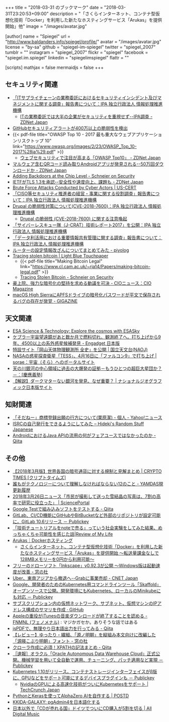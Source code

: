 +++
title = "2018-03-31 のブックマーク"
date =  "2018-03-31T23:20:53+09:00"
description = "「さくらインターネット、コンテナ型仮想化技術「Docker」を利用した新たなホスティングサービス「Arukas」を提供開始」他"
image = "/images/avatar.jpg"

[author]
name      = "Spiegel"
url       = "http://www.baldanders.info/spiegel/profile/"
avatar    = "/images/avatar.jpg"
license   = "by-sa"
github    = "spiegel-im-spiegel"
twitter   = "spiegel_2007"
tumblr    = ""
instagram = "spiegel_2007"
flickr    = "spiegel"
facebook  = "spiegel.im.spiegel"
linkedin  = "spiegelimspiegel"
flattr    = ""

[scripts]
  mathjax = false
  mermaidjs = false
+++

## セキュリティ関連

- [「ITサプライチェーンの業務委託におけるセキュリティインシデント及びマネジメントに関する調査」報告書について：IPA 独立行政法人 情報処理推進機構](https://www.ipa.go.jp/security/fy29/reports/scrm/index.html)
    - [ITの業務委託では大半の企業がセキュリティを重視せず--IPA調査 - ZDNet Japan](https://japan.zdnet.com/article/35116692/)
- [GitHubセキュリティアラートが400万以上の脆弱性を検出](https://www.infoq.com/jp/news/2018/03/github-vulnerability-alerts-resp)
- {{< pdf-file title="OWASP Top 10 - 2017 最も重大なウェブアプリケーションリスクトップ 10" link="https://www.owasp.org/images/2/23/OWASP_Top_10-2017%28ja%29.pdf" >}}
    - [ウェブセキュリティで注目が高まる「OWASP Top10」 - ZDNet Japan](https://japan.zdnet.com/article/35116378/)
- [マルウェア含むQRコード読み取りAndroidアプリが発見される--50万回ダウンロードか - ZDNet Japan](https://japan.zdnet.com/article/35116720/)
- [Adding Backdoors at the Chip Level - Schneier on Security](https://www.schneier.com/blog/archives/2018/03/adding_backdoor.html)
- [IETFがTLS 1.3を承認--安全性や速度向上、課題も - ZDNet Japan](https://japan.zdnet.com/article/35116733/)
- [Brute Force Attacks Conducted by Cyber Actors | US-CERT](https://www.us-cert.gov/ncas/alerts/TA18-086A)
- [「CISO等セキュリティ推進者の経営・事業に関する役割調査」報告書について：IPA 独立行政法人 情報処理推進機構](https://www.ipa.go.jp/security/fy29/reports/ciso/index.html)
- [Drupal の脆弱性対策について(CVE-2018-7600)：IPA 独立行政法人 情報処理推進機構](https://www.ipa.go.jp/security/ciadr/vul/20180329-drupal.html)
    - [Drupal の脆弱性 (CVE-2018-7600) に関する注意喚起](http://www.jpcert.or.jp/at/2018/at180012.html)
- [「サイバーレスキュー隊（J-CRAT）技術レポート2017」を公開：IPA 独立行政法人 情報処理推進機構](https://www.ipa.go.jp/security/J-CRAT/report/20180329.html)
- [「データ利活用における重要情報共有管理に関する調査」報告書について：IPA 独立行政法人 情報処理推進機構](https://www.ipa.go.jp/security/fy29/reports/ts_research/20180329.html)
- [ルーターの設定情報改ざんについてまとめてみた - piyolog](http://d.hatena.ne.jp/Kango/20180328/1522253693)
- [Tracing stolen bitcoin | Light Blue Touchpaper](https://www.lightbluetouchpaper.org/2018/03/26/tracing-stolen-bitcoin/)
    - {{< pdf-file title="Making Bitcoin Legal" link="https://www.cl.cam.ac.uk/~rja14/Papers/making-bitcoin-legal.pdf" >}}
    - [Tracing Stolen Bitcoin - Schneier on Security](https://www.schneier.com/blog/archives/2018/03/tracing_stolen_.html)
- [豪上院、強力な暗号化の堅持を求める動議を可決 - CIOニュース：CIO Magazine](http://tech.nikkeibp.co.jp/it/atcl/idg/14/481709/032900419/)
- [macOS High SierraにAPFSドライブの暗号化パスワードが平文で保存されるバグの存在が発覚 - GIGAZINE](https://gigazine.net/news/20180330-password-saved-making-apfs-volumes/)

## 天文関連

- [ESA Science & Technology: Explore the cosmos with ESASky](http://sci.esa.int/astrophysics/60099-explore-the-cosmos-with-esasky/)
- [ケプラー宇宙望遠鏡があと数か月で燃料切れ、観測終了へ。打ち上げから9年、4500以上の系外惑星候補発見 - Engadget 日本版](https://japanese.engadget.com/2018/03/15/9-4500/)
- [特設サイト「岡山天体物理観測所 全史」を公開 | 国立天文台(NAOJ)](https://www.nao.ac.jp/news/topics/2018/20180327-oao.html)
- [NASAの惑星探査衛星「TESS」、4月16日に「ファルコン9」で打ち上げ | sorae：宇宙（そら）へのポータルサイト](http://sorae.info/030201/2018_03_29_nasa-2.html)
- [天の川銀河の中心領域に過去の大爆発の証拠－もうひとつの超巨大星団か？－：[慶應義塾]](https://www.keio.ac.jp/ja/press-releases/2018/3/29/28-43280/)
- [【解説】ダークマターない銀河を発見、なぜ重要？ | ナショナルジオグラフィック日本版サイト](http://natgeo.nikkeibp.co.jp/atcl/news/18/033000143/)

## 知財関連

- [「そだねー」商標登録出願の行方について(栗原潔) - 個人 - Yahoo!ニュース](https://news.yahoo.co.jp/byline/kuriharakiyoshi/20180323-00083054/)
- [ISRCの自己発行をできるようにしてみた – Hideki's Random Stuff Japanese](https://ja.hideki.hclippr.com/2018/03/27/isrc%e3%81%ae%e8%87%aa%e5%b7%b1%e7%99%ba%e8%a1%8c%e3%82%92%e3%81%a7%e3%81%8d%e3%82%8b%e3%82%88%e3%81%86%e3%81%ab%e3%81%97%e3%81%a6%e3%81%bf%e3%81%9f/)
- [AndroidにおけるJava APIの流用の何がフェアユースではなかったのか - Qiita](https://qiita.com/zinbe/items/87d20c663105e62d7050)

## その他

- [【2018年3月版】世界各国の暗号通貨に対する規制と見解まとめ | CRYPTO TIMES [クリプトタイムズ]](https://crypto-times.jp/world-regulation/)
- [誰もがテクノロジーについて理解しなければならない12のこと - YAMDAS現更新履歴](http://d.hatena.ne.jp/yomoyomo/20180325/understandabouttech)
- [2018年3月26日ニュース「市民が撮影して送った雪結晶の写真は、7割の高率で研究に役立った」 | SciencePortal](https://scienceportal.jst.go.jp/news/newsflash_review/newsflash/2018/03/20180326_01.html)
- [Google Testで組み込みソフトをテストする - Qiita](https://qiita.com/mitazet/items/211f9dfb63f4e358cf83)
- [GitLab、CI/CD機能にGitHubやBitBucketなど外部のリポジトリが設定可能に。GitLab 10.6リリース － Publickey](http://www.publickey1.jp/blog/18/gitlabcicdgithubbitbucketgitlab_106.html)
- [「技術チュートリアルをnoteで売る」っていう社会実験をしてみた結果、めっちゃくちゃ可能性を感じた話|Review of My Life](https://review-of-my-life.blogspot.jp/2018/03/note-tech-monetize.html)
- [Arukas｜Dockerホスティング](https://arukas.io/)
    - [さくらインターネット、コンテナ型仮想化技術「Docker」を利用した新たなホスティングサービス「Arukas」を提供開始 ～転送量課金なしで128MBメモリーを0円から利用可能～](https://www.sakura.ad.jp/press/2018/0326_arukas/)
- [フリーのドローソフト「Inkscape」v0.92.3が公開 ～Windows版は起動速度が改善 - 窓の杜](https://forest.watch.impress.co.jp/docs/news/1113580.html)
- [Uber、東南アジアから撤退へ--Grabに事業売却 - CNET Japan](https://japan.cnet.com/article/35116713/)
- [Google、開発者のためのKubernetes用コマンドラインツール「Skaffold」オープンソースで公開。開発環境にもKubernetes、ローカルのMinikubeにも対応 － Publickey](http://www.publickey1.jp/blog/18/googlekubernetesskaffoldkubernetesminikube.html)
- [サブスクリプション内の仮想ネットワーク、サブネット、仮想マシンのIPアドレス構成のサマリを作成 · GitHub](https://gist.github.com/mtsukamoto/199d3581dc8b3b66c6dd64ecba803b4c)
- [Appleの重役がiTunesの音楽ダウンロードが終了することを認める - FNMNL (フェノメナル)](http://fnmnl.tv/2018/03/27/50071?articleview=more) : マジかガセか。ありそうな話ではある
- [jsPDFで、無理やり日本語出力を行ってみる - Qiita](https://qiita.com/JunichiWatanuki/items/07bcb842e5532068fd62)
- [【レビュー】ゆったり・繊細、「源ノ明朝」を縦組み本文向けに改編した「源暎こぶり明朝」フォント - 窓の杜](https://forest.watch.impress.co.jp/docs/review/1113819.html)
- [クローラ作成に必須！XPATHの記法まとめ - Qiita](https://qiita.com/rllllho/items/cb1187cec0fb17fc650a)
- [［速報］オラクル「Oracle Autonomous Data Warehouse Cloud」正式公開。機械学習を用いて全自動で運用、チューニング、パッチ適用など実現 － Publickey](http://www.publickey1.jp/blog/18/oracle_autonomous_data_warehouse_cloud.html)
- [Kubernetes 1.10がリリース。コンテナストレージインターフェイスがβ版に、GPUなどをサポート可能にするデバイスプラグインも － Publickey](http://www.publickey1.jp/blog/18/kubernetes_110gpu.html)
    - [NvidiaのGPUによる高速化技術がついにKubernetesをサポート  |  TechCrunch Japan](https://jp.techcrunch.com/2018/03/28/2018-03-27-nvidia-brings-joy-by-bringing-gpu-acceleration-to-kubernetes/)
- [PythonとKerasを使ってAlphaZero AIを自作する | POSTD](https://postd.cc/applied-data-sciencehow-to-build-your-own-alphazero-ai-using-python-and-keras/)
- [KKIDA-GALAXY: pgAdmin4を日本語化する](http://kkida-galaxy.blogspot.jp/2017/12/pgadmin4ja.html)
- [日本以外で「CDが売れる国」ドイツでついにCD購入が5割を切る | All Digital Music](http://jaykogami.com/2018/03/15091.html)
